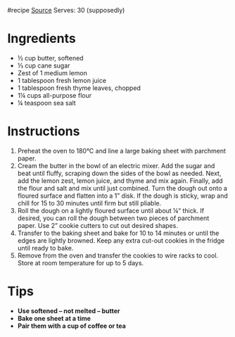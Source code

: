 #recipe 
[Source](https://www.loveandlemons.com/lemon-shortbread-cookies/)
Serves: 30 (supposedly)
# Ingredients
- ½ cup butter, softened
- ⅓ cup cane sugar
- Zest of 1 medium lemon
- 1 tablespoon fresh lemon juice
- 1 tablespoon fresh thyme leaves, chopped
- 1¼ cups all-purpose flour
- ¼ teaspoon sea salt

# Instructions
1. Preheat the oven to 180°C and line a large baking sheet with parchment paper.
2. Cream the butter in the bowl of an electric mixer. Add the sugar and beat until fluffy, scraping down the sides of the bowl as needed. Next, add the lemon zest, lemon juice, and thyme and mix again. Finally, add the flour and salt and mix until just combined. Turn the dough out onto a floured surface and flatten into a 1” disk. If the dough is sticky, wrap and chill for 15 to 30 minutes until firm but still pliable.
3. Roll the dough on a lightly floured surface until about ¼“ thick. If desired, you can roll the dough between two pieces of parchment paper. Use 2” cookie cutters to cut out desired shapes. 
4. Transfer to the baking sheet and bake for 10 to 14 minutes or until the edges are lightly browned. Keep any extra cut-out cookies in the fridge until ready to bake.
5. Remove from the oven and transfer the cookies to wire racks to cool. Store at room temperature for up to 5 days.

# Tips 
- **Use softened – not melted – butter**
- **Bake one sheet at a time**
- **Pair them with a cup of coffee or tea**

